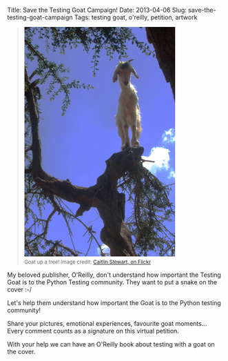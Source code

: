 Title: Save the Testing Goat Campaign!
Date: 2013-04-06
Slug: save-the-testing-goat-campaign
Tags: testing goat, o'reilly, petition, artwork

<div class="right">
    <blockquote>
        <img src="/static/images/goat_up_a_tree_flickr_caitlinstewart_2846642630_cropped.jpg" width="350" />
        <br />
        <small>Goat up a tree! Image credit: <a href="http://www.flickr.com/photos/caitlinstewart/2846642630/">Caitlin Stewart, on Flickr</a></small>
    </blockquote>
</div>

My beloved publisher, O'Reilly, don't understand how important the
Testing Goat is to the Python Testing community.  They want to put
a snake on the cover :-/



Let's help them understand how important the Goat is to the Python
testing community!

Share your pictures, emotional experiences, favourite goat moments...  Every
comment counts as a signature on this virtual petition.

With your help we can have an O'Reilly book about testing with a 
goat on the cover.


